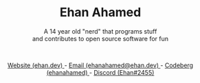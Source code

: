<br />
<h1 align="center"> Ehan Ahamed </h1>
<p align="center"> A 14 year old "nerd" that programs stuff <br /> and contributes to open source software for fun </p>
<br />
<p align="center"> <a href="https://ehan.dev/"> Website (ehan.dev) </a> - <a href="mailto:ehanahamed@ehan.dev"> Email (ehanahamed@ehan.dev) </a> - <a href="https://codeberg.org/ehanahamed"> Codeberg (ehanahamed) </a> - <a href="https://discord.com/users/951982294787301436"> Discord (Ehan#2455) </a> </p>

<br />
